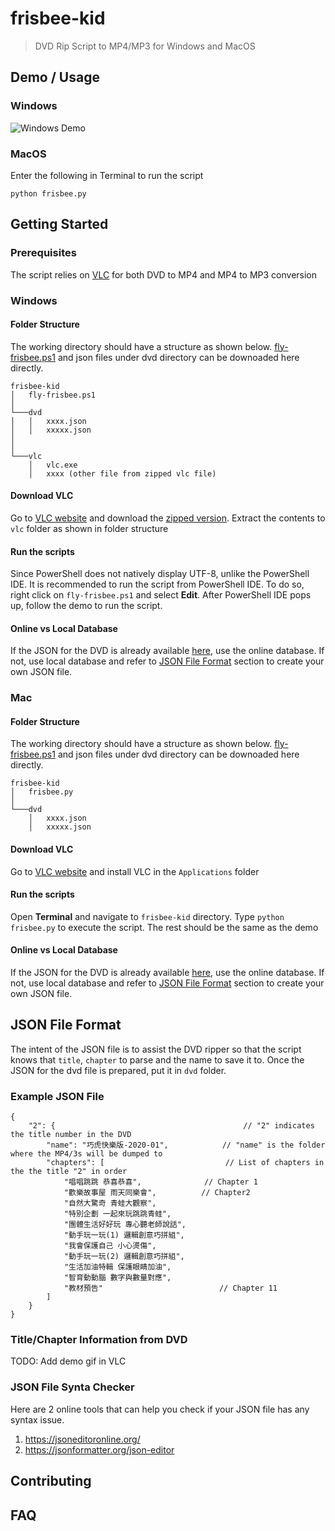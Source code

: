 # frisbee-kid
> DVD Rip Script to MP4/MP3 for Windows and MacOS

## Demo / Usage
### Windows
![Windows Demo](http://g.recordit.co/qcszdoyvMJ.gif)

### MacOS
Enter the following in Terminal to run the script
```
python frisbee.py
```

## Getting Started
### Prerequisites
The script relies on [VLC](https://www.videolan.org/) for both DVD to MP4 and MP4 to MP3 conversion

### Windows
#### Folder Structure
The working directory should have a structure as shown below.
[fly-frisbee.ps1](https://raw.githubusercontent.com/supersanyo/frisbee-kid/master/fly-frisbee.ps1) and json files under dvd directory can be downoaded here directly.
```
frisbee-kid
│   fly-frisbee.ps1   
│
└───dvd
│   │   xxxx.json
│   │   xxxxx.json
│
│   
└───vlc
    │   vlc.exe
    │   xxxx (other file from zipped vlc file)
```

#### Download VLC
Go to [VLC website](https://www.videolan.org/vlc/download-windows.html) and download the [zipped version](https://get.videolan.org/vlc/3.0.11/win32/vlc-3.0.11-win32.zip).
Extract the contents to `vlc` folder as shown in folder structure

#### Run the scripts
Since PowerShell does not natively display UTF-8, unlike the PowerShell IDE. It is recommended to run the script from PowerShell IDE.
To do so, right click on `fly-frisbee.ps1` and select **Edit**. After PowerShell IDE pops up, follow the demo to run the script.

#### Online vs Local Database
If the JSON for the DVD is already available [here](https://github.com/supersanyo/frisbee-kid/tree/master/dvd), use the online database. If not, use local database and refer to [JSON File Format](#json-file-format) section to create your own JSON file.

### Mac
#### Folder Structure
The working directory should have a structure as shown below.
[fly-frisbee.ps1](https://raw.githubusercontent.com/supersanyo/frisbee-kid/master/fly-frisbee.ps1) and json files under dvd directory can be downoaded here directly.
```
frisbee-kid
│   frisbee.py 
│
└───dvd
    │   xxxx.json
    │   xxxxx.json
```
#### Download VLC
Go to [VLC website](https://www.videolan.org/vlc/download-macosx.html) and install VLC in the `Applications` folder

#### Run the scripts
Open **Terminal** and navigate to `frisbee-kid` directory. Type `python frisbee.py` to execute the script. The rest should be the same as the demo

#### Online vs Local Database
If the JSON for the DVD is already available [here](https://github.com/supersanyo/frisbee-kid/tree/master/dvd), use the online database. If not, use local database and refer to [JSON File Format](#json-file-format) section to create your own JSON file.

## JSON File Format
The intent of the JSON file is to assist the DVD ripper so that the script knows that `title`, `chapter` to parse and the name to save it to. Once the JSON for the dvd file is prepared, put it in `dvd` folder.

### Example JSON File
```
{
	"2": {                                          // "2" indicates the title number in the DVD
		"name": "巧虎快樂版-2020-01",            // "name" is the folder where the MP4/3s will be dumped to
		"chapters": [                           // List of chapters in the the title "2" in order
			"唱唱跳跳 恭喜恭喜",              // Chapter 1
			"歡樂故事屋 雨天同樂會",          // Chapter2
			"自然大驚奇 青蛙大觀察",
			"特別企劃 一起來玩跳跳青蛙",
			"團體生活好好玩 專心聽老師說話",
			"動手玩一玩(1) 邏輯創意巧拼組",
			"我會保護自己 小心燙傷",
			"動手玩一玩(2) 邏輯創意巧拼組",
			"生活加油特輯 保護眼睛加油",
			"智育動動腦 數字與數量對應",
			"教材預告"                          // Chapter 11
		]
	}
}
```

### Title/Chapter Information from DVD
TODO: Add demo gif in VLC

### JSON File Synta Checker
Here are 2 online tools that can help you check if your JSON file has any syntax issue.
1. https://jsoneditoronline.org/
2. https://jsonformatter.org/json-editor

## Contributing
## FAQ
